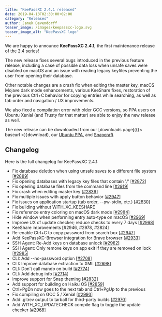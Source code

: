 ```yaml
---
title: "KeePassXC 2.4.1 released"
date: 2019-04-13T02:30:00+02:00
category: "Releases"
author: Janek Bevendorff
teaser_image: /images/keepassxc-logo.svg
teaser_image_alt: "KeePassXC logo"
---
```


We are happy to announce **KeePassXC 2.4.1**, the first maintenance release of the 2.4 series!

The new release fixes several bugs introduced in the previous feature release,
including a case of possible data loss when unsafe saves were disabled on
macOS and an issue with reading legacy keyfiles preventing the user from
opening their database.

<!--more-->

Other notable changes are a crash fix when editing the master key, macOS Mojave
dark mode enhancements, various KeeShare fixes, restoration of the previous
Ctrl+C behavior for copying entries while searching, as well as tab order and
navigation / UX improvements.

We also fixed a compilation error with older GCC versions, so PPA users on Ubuntu
Xenial (and Trusty for that matter) are able to enjoy the new release as well.

The new release can be downloaded from our
[downloads page]({{< baseurl >}}download), our
[Ubuntu PPA](https://launchpad.net/~phoerious/+archive/ubuntu/keepassxc/),
and [Snapcraft](https://snapcraft.io/keepassxc/).

## Changelog

Here is the full changelog for KeePassXC 2.4.1:

- Fix database deletion when using unsafe saves to a different file system [[#2889](https://github.com/keepassxreboot/keepassxc/issues/2889)]
- Fix opening databases with legacy key files that contain '/' [[#2872](https://github.com/keepassxreboot/keepassxc/issues/2872)]
- Fix opening database files from the command line [[#2919](https://github.com/keepassxreboot/keepassxc/issues/2919)]
- Fix crash when editing master key [[#2836](https://github.com/keepassxreboot/keepassxc/issues/2836)]
- Fix multiple issues with apply button behavior [[#2947](https://github.com/keepassxreboot/keepassxc/issues/2947)]
- Fix issues on application startup (tab order, --pw-stdin, etc.) [[#2830](https://github.com/keepassxreboot/keepassxc/issues/2830)]
- Fix building without WITH_XC_KEESHARE
- Fix reference entry coloring on macOS dark mode [[#2984](https://github.com/keepassxreboot/keepassxc/issues/2984)]
- Hide window when performing entry auto-type on macOS [[#2969](https://github.com/keepassxreboot/keepassxc/issues/2969)]
- Improve UX of update checker; reduce checks to every 7 days [[#2968](https://github.com/keepassxreboot/keepassxc/issues/2968)]
- KeeShare improvements [#2946, #2978, #2824]
- Re-enable Ctrl+C to copy password from search box [[#2947](https://github.com/keepassxreboot/keepassxc/issues/2947)]
- Add KeePassXC-Browser integration for Brave browser [[#2933](https://github.com/keepassxreboot/keepassxc/issues/2933)]
- SSH Agent: Re-Add keys on database unlock [[#2982](https://github.com/keepassxreboot/keepassxc/issues/2982)]
- SSH Agent: Only remove keys on app exit if they are removed on lock [[#2985](https://github.com/keepassxreboot/keepassxc/issues/2985)]
- CLI: Add --no-password option [[#2708](https://github.com/keepassxreboot/keepassxc/issues/2708)]
- CLI: Improve database extraction to XML [[#2698](https://github.com/keepassxreboot/keepassxc/issues/2698)]
- CLI: Don't call mandb on build [[#2774](https://github.com/keepassxreboot/keepassxc/issues/2774)]
- CLI: Add debug info [[#2714](https://github.com/keepassxreboot/keepassxc/issues/2714)]
- Improve support for Snap theming [[#2832](https://github.com/keepassxreboot/keepassxc/issues/2832)]
- Add support for building on Haiku OS [[#2859](https://github.com/keepassxreboot/keepassxc/issues/2859)]
- Ctrl+PgDn now goes to the next tab and Ctrl+PgUp to the previous
- Fix compiling on GCC 5 / Xenial [[#2990](https://github.com/keepassxreboot/keepassxc/issues/2990)]
- Add .gitrev output to tarball for third-party builds [[#2970](https://github.com/keepassxreboot/keepassxc/issues/2970)]
- Add WITH_XC_UPDATECHECK compile flag to toggle the update checker [[#2968](https://github.com/keepassxreboot/keepassxc/issues/2968)]
